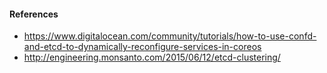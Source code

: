 
#### References

- https://www.digitalocean.com/community/tutorials/how-to-use-confd-and-etcd-to-dynamically-reconfigure-services-in-coreos
- http://engineering.monsanto.com/2015/06/12/etcd-clustering/
